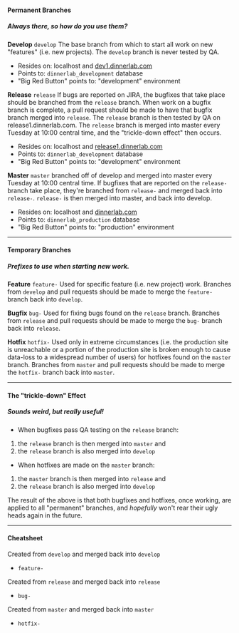 #### Permanent Branches
##### Always there, so how do you use them?

**Develop** `develop`
The base branch from which to start all work on new "features" (i.e. new projects). The `develop` branch is never tested by QA.
- Resides on: localhost and <a href="https://dev1.dinnerlab.com" target="_blank">dev1.dinnerlab.com</a>
- Points to: `dinnerlab_development` database
- "Big Red Button" points to: "development" environment


**Release** `release`
If bugs are reported on JIRA, the bugfixes that take place should be branched from the `release` branch. When work on a bugfix branch is complete, a pull request should be made to have that bugfix branch merged into `release`. The `release` branch is then tested by QA on release1.dinnerlab.com. The `release` branch is merged into master every Tuesday at 10:00 central time, and the "trickle-down effect" then occurs.
- Resides on: localhost and <a href="https://release1.dinnerlab.com" target="_blank">release1.dinnerlab.com</a>
- Points to: `dinnerlab_development` database
- "Big Red Button" points to: "development" environment

**Master** `master`
branched off of develop and merged into master every Tuesday at 10:00 central time. If bugfixes that are reported on the `release-` branch take place, they're branched from `release-` and merged back into `release-`. `release-` is then merged into master, and back into develop.
- Resides on: localhost and <a href="https://dinnerlab.com" target="_blank">dinnerlab.com</a>
- Points to: `dinnerlab_production` database
- "Big Red Button" points to: "production" environment

***

#### Temporary Branches
##### Prefixes to use when starting new work.

**Feature** `feature-`
Used for specific feature (i.e. new project) work. Branches from `develop` and pull requests should be made to merge the `feature-` branch back into `develop`.

**Bugfix** `bug-`
Used for fixing bugs found on the `release` branch. Branches from `release` and pull requests should be made to merge the `bug-` branch back into `release`.

**Hotfix** `hotfix-`
Used only in extreme circumstances (i.e. the production site is unreachable or a portion of the production site is broken enough to cause data-loss to a widespread number of users) for hotfixes found on the `master` branch. Branches from `master` and pull requests should be made to merge the `hotfix-` branch back into `master`.

***

#### The "trickle-down" Effect
##### Sounds weird, but really useful!

- When bugfixes pass QA testing on the `release` branch:
 1. the `release` branch is then merged into `master` and 
 2. the `release` branch is also merged into `develop`

- When hotfixes are made on the `master` branch:
 1. the `master` branch is then merged into `release` and 
 2. the `release` branch is also merged into `develop`

The result of the above is that both bugfixes and hotfixes, once working, are applied to all "permanent" branches, and _hopefully_ won't rear their ugly heads again in the future. 

***

#### Cheatsheet
Created from `develop` and merged back into `develop`
- `feature-`

Created from `release` and merged back into `release`
- `bug-`

Created from `master` and merged back into `master`
- `hotfix-`